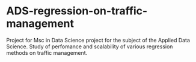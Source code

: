 # ADS-regression-on-traffic-management
Project for Msc in Data Science project for the subject of the Applied Data Science. Study of perfomance and scalability of various regression methods on traffic management.
